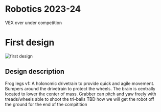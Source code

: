 # Robotics 2023-24

VEX over under competition

# First design

![first design](https://allliver.github.io/Robotics-23-24/images/robotDesign.png)
## Design description
Frog legs v1: A holonomic drivetrain to provide quick and agile movement. Bumpers around the drivetrain to protect the wheels. The brain is centrally located to lower the center of mass. Grabber can pitch and yaw freely with treads/wheels able to shoot the tri-balls TBD how we will get the robot off the ground for the end of the compitition 

